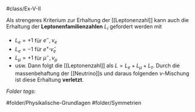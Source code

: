 #class/Ex-V-II 

Als strengeres Kriterium zur Erhaltung der [[Leptonenzahl]] kann auch die Erhaltung der **Leptonenfamilienzahlen** $L_i$ gefordert werden mit
- $L_{e} = +1$ für $e^-, \nu_{e}$
- $L_{e} = -1$ für $e^{+,}\bar \nu_e$
- $L_{\mu}= +1$ für $\mu^{-}, \nu_\mu$
- usw.
Dann folgt die [[Leptonenzahl]] als $L = L_{e}+ L_{\mu} + L_{\tau}$. Durch die massenbehaftung der [[Neutrino]]s und daraus folgenden $\nu$-Mischung ist diese Erhaltung **verletzt**.


 *Folder tags:*

#folder/Physikalische-Grundlagen #folder/Symmetrien